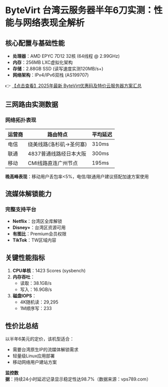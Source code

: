 # ByteVirt 台湾云服务器半年6刀实测：性能与网络表现全解析

## 核心配置与基础性能
- **处理器**：AMD EPYC 7D12 32核 (64线程 @ 2.99GHz)
- **内存**：256MB LXC虚拟化架构
- **存储**：2.88GB SSD (读写速度实测120MB/s+)
- **网络架构**：IPv4/IPv6双栈 (AS199707)

👉 [【点击查看】2025年最新 ByteVirt优惠码及特价云服务器方案汇总](https://bit.ly/bytevirt)

## 三网路由实测数据
### 网络拓扑表现
| 运营商 | 路由特点                  | 平均延迟 |
|--------|---------------------------|----------|
| 电信   | 绕美线路(洛杉矶→圣何塞)   | 310ms    |
| 联通   | 4837普通线路经日本大阪    | 300ms    |
| 移动   | CMI线路直连广州节点       | 195ms    |

**晚高峰表现**：移动用户丢包率<5%，电信/联通用户建议搭配加速方案使用

## 流媒体解锁能力
### 完整支持平台
- **Netflix**：台湾区全库解锁
- **Disney+**：台湾区资源可用
- **有图比**：Premium会员权限
- **TikTok**：TW区域内容

## 关键性能指标
1. **CPU单核**：1423 Scores (sysbench)
2. **内存吞吐**：
   - 读取：38.1GB/s
   - 写入：16.9GB/s
3. **磁盘IOPS**：
   - 4K随机读：29,295
   - 1M顺序写：233

## 性价比总结
以半年6美元的定价，该机型适合：
- 需要台湾原生IP的流媒体解锁需求
- 轻量级Linux应用部署
- 移动网络用户建站方案

**监控数据**：持续24小时延迟记录显示稳定性达98.7%（数据来源：vps789.com）